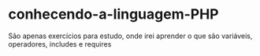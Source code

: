 # conhecendo-a-linguagem-PHP
São apenas exercícios para estudo, onde irei aprender o que são variáveis, operadores, includes e requires 

